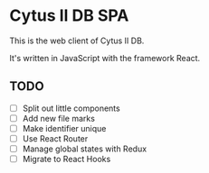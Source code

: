 # Cytus II DB SPA

This is the web client of Cytus II DB.

It's written in JavaScript with the framework React.

## TODO

- [ ] Split out little components
- [ ] Add new file marks
- [ ] Make identifier unique
- [ ] Use React Router
- [ ] Manage global states with Redux
- [ ] Migrate to React Hooks